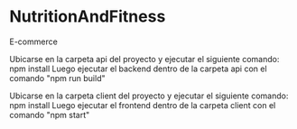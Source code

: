 # NutritionAndFitness
E-commerce

Ubicarse en la carpeta api del proyecto y ejecutar el siguiente comando: npm install
Luego ejecutar el backend dentro de la carpeta api con el comando "npm run build"

Ubicarse en la carpeta client del proyecto y ejecutar el siguiente comando: npm install
Luego ejecutar el frontend dentro de la carpeta client con el comando "npm start"
